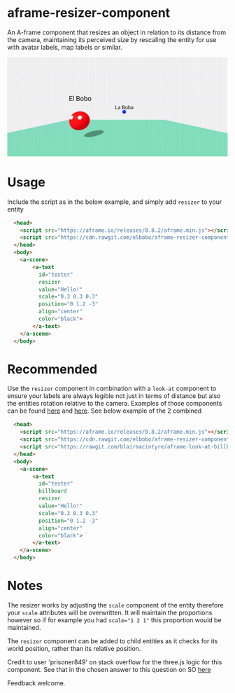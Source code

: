# aframe-resizer-component
An A-frame component that resizes an object in relation to its distance from the camera, maintaining its perceived size by rescaling the entity for use with avatar labels, map labels or similar.

![Resizer component demo](https://github.com/elbobo/aframe-resizer-component/blob/master/RESIZERDEMO_update.gif?raw=true)

# Usage
Include the script as in the below example, and simply add `resizer` to your entity

```html
  <head>
    <script src="https://aframe.io/releases/0.8.2/aframe.min.js"></script>
    <script src="https://cdn.rawgit.com/elbobo/aframe-resizer-component/06b89743/dist/0.1/aframe-resizer-component.js"></script>
  </head>
  <body>
    <a-scene>
        <a-text 
          id="tester"
          resizer
          value="Hello!"
          scale="0.3 0.3 0.3"
          position="0 1.2 -3"
          align="center"
          color="black">
        </a-text>
    </a-scene>
  </body>
```
# Recommended
Use the `resizer` component in combination with a `look-at` component to ensure your labels are always legible not just in terms of distance but also the entities rotation relative to the camera. Examples of those components can be found [here](https://www.npmjs.com/package/aframe-look-at-component) and [here](https://github.com/blairmacintyre/aframe-look-at-billboard-component). See below example of the 2 combined

```html
  <head>
    <script src="https://aframe.io/releases/0.8.2/aframe.min.js"></script>
    <script src="https://cdn.rawgit.com/elbobo/aframe-resizer-component/06b89743/dist/0.1/aframe-resizer-component.js"></script>
    <script src="https://rawgit.com/blairmacintyre/aframe-look-at-billboard-component/master/dist/aframe-look-at-billboard-component.min.js"></script>
  </head>
  <body>
    <a-scene>
        <a-text 
          id="tester"
          billboard
          resizer
          value="Hello!"
          scale="0.3 0.3 0.3"
          position="0 1.2 -3"
          align="center"
          color="black">
        </a-text>
    </a-scene>
  </body>
```

# Notes
The resizer works by adjusting the `scale` component of the entity therefore your `scale` attributes will be overwritten. It will maintain the proportions however so if for example you had `scale="1 2 1"` this proportion would be maintained.

The `resizer` component can be added to child entities as it checks for its world position, rather than its relative position.

Credit to user 'prisoner849' on stack overflow for the three.js logic for this component. See that in the chosen answer to this question on SO [here](https://stackoverflow.com/questions/40446915/three-js-keep-label-size-on-zoom) 

Feedback welcome.


